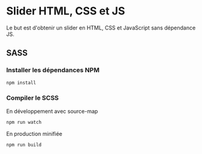 # Slider HTML, CSS et JS

Le but est d'obtenir un slider en HTML, CSS et JavaScript sans dépendance JS.

## SASS

### Installer les dépendances NPM

```cmd
npm install
```

### Compiler le SCSS

En développement avec source-map

```cmd
npm run watch
```

En production minifiée

```cmd
npm run build
```

